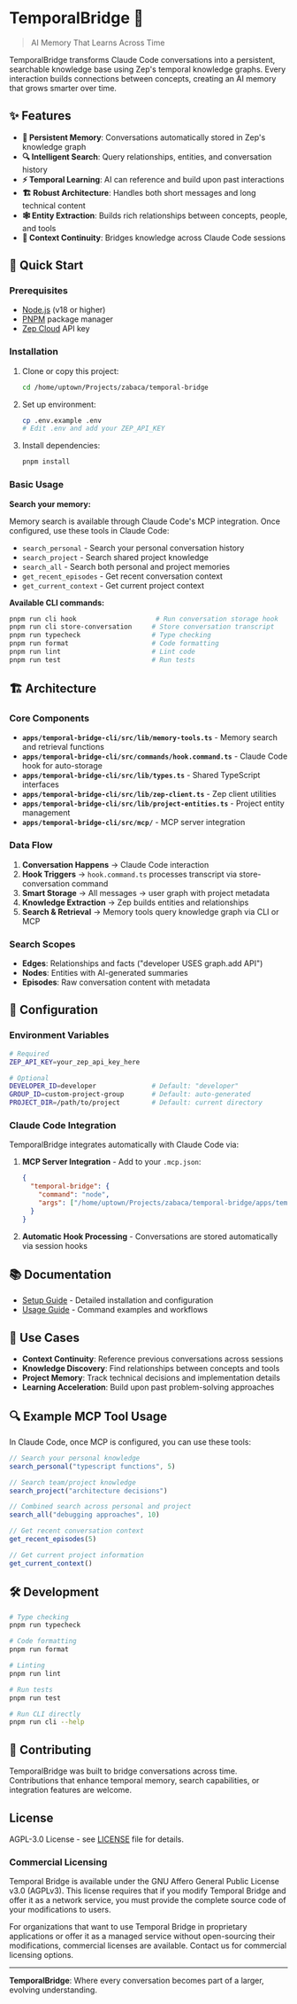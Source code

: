 # TemporalBridge 🌉

> AI Memory That Learns Across Time

TemporalBridge transforms Claude Code conversations into a persistent, searchable knowledge base using Zep's temporal knowledge graphs. Every interaction builds connections between concepts, creating an AI memory that grows smarter over time.

## ✨ Features

- **🧠 Persistent Memory**: Conversations automatically stored in Zep's knowledge graph
- **🔍 Intelligent Search**: Query relationships, entities, and conversation history
- **⚡ Temporal Learning**: AI can reference and build upon past interactions
- **🏗️ Robust Architecture**: Handles both short messages and long technical content
- **🕸️ Entity Extraction**: Builds rich relationships between concepts, people, and tools
- **🔗 Context Continuity**: Bridges knowledge across Claude Code sessions

## 🚀 Quick Start

### Prerequisites

- [Node.js](https://nodejs.org/) (v18 or higher)
- [PNPM](https://pnpm.io/) package manager
- [Zep Cloud](https://cloud.getzep.com) API key

### Installation

1. Clone or copy this project:
   ```bash
   cd /home/uptown/Projects/zabaca/temporal-bridge
   ```

2. Set up environment:
   ```bash
   cp .env.example .env
   # Edit .env and add your ZEP_API_KEY
   ```

3. Install dependencies:
   ```bash
   pnpm install
   ```

### Basic Usage

**Search your memory:**

Memory search is available through Claude Code's MCP integration. Once configured, use these tools in Claude Code:

- `search_personal` - Search your personal conversation history  
- `search_project` - Search shared project knowledge
- `search_all` - Search both personal and project memories
- `get_recent_episodes` - Get recent conversation context
- `get_current_context` - Get current project context

**Available CLI commands:**
```bash
pnpm run cli hook                    # Run conversation storage hook
pnpm run cli store-conversation     # Store conversation transcript
pnpm run typecheck                  # Type checking
pnpm run format                     # Code formatting
pnpm run lint                       # Lint code
pnpm run test                       # Run tests
```

## 🏗️ Architecture

### Core Components

- **`apps/temporal-bridge-cli/src/lib/memory-tools.ts`** - Memory search and retrieval functions
- **`apps/temporal-bridge-cli/src/commands/hook.command.ts`** - Claude Code hook for auto-storage
- **`apps/temporal-bridge-cli/src/lib/types.ts`** - Shared TypeScript interfaces
- **`apps/temporal-bridge-cli/src/lib/zep-client.ts`** - Zep client utilities
- **`apps/temporal-bridge-cli/src/lib/project-entities.ts`** - Project entity management
- **`apps/temporal-bridge-cli/src/mcp/`** - MCP server integration

### Data Flow

1. **Conversation Happens** → Claude Code interaction
2. **Hook Triggers** → `hook.command.ts` processes transcript via store-conversation command
3. **Smart Storage** → All messages → user graph with project metadata
4. **Knowledge Extraction** → Zep builds entities and relationships
5. **Search & Retrieval** → Memory tools query knowledge graph via CLI or MCP

### Search Scopes

- **Edges**: Relationships and facts ("developer USES graph.add API")
- **Nodes**: Entities with AI-generated summaries
- **Episodes**: Raw conversation content with metadata

## 🔧 Configuration

### Environment Variables

```bash
# Required
ZEP_API_KEY=your_zep_api_key_here

# Optional
DEVELOPER_ID=developer              # Default: "developer"
GROUP_ID=custom-project-group       # Default: auto-generated
PROJECT_DIR=/path/to/project        # Default: current directory
```

### Claude Code Integration

TemporalBridge integrates automatically with Claude Code via:

1. **MCP Server Integration** - Add to your `.mcp.json`:
   ```json
   {
     "temporal-bridge": {
       "command": "node",
       "args": ["/home/uptown/Projects/zabaca/temporal-bridge/apps/temporal-bridge-cli/dist/mcp.js"]
     }
   }
   ```

2. **Automatic Hook Processing** - Conversations are stored automatically via session hooks

## 📚 Documentation

- [Setup Guide](docs/setup.md) - Detailed installation and configuration
- [Usage Guide](docs/usage.md) - Command examples and workflows

## 🎯 Use Cases

- **Context Continuity**: Reference previous conversations across sessions
- **Knowledge Discovery**: Find relationships between concepts and tools
- **Project Memory**: Track technical decisions and implementation details
- **Learning Acceleration**: Build upon past problem-solving approaches

## 🔍 Example MCP Tool Usage

In Claude Code, once MCP is configured, you can use these tools:

```typescript
// Search your personal knowledge
search_personal("typescript functions", 5)

// Search team/project knowledge  
search_project("architecture decisions")

// Combined search across personal and project
search_all("debugging approaches", 10)

// Get recent conversation context
get_recent_episodes(5)

// Get current project information
get_current_context()
```

## 🛠️ Development

```bash
# Type checking
pnpm run typecheck

# Code formatting
pnpm run format

# Linting
pnpm run lint

# Run tests
pnpm run test

# Run CLI directly
pnpm run cli --help
```

## 🤝 Contributing

TemporalBridge was built to bridge conversations across time. Contributions that enhance temporal memory, search capabilities, or integration features are welcome.

## License

AGPL-3.0 License - see [LICENSE](LICENSE) file for details.

### Commercial Licensing

Temporal Bridge is available under the GNU Affero General Public License v3.0 (AGPLv3). This license requires that if you modify Temporal Bridge and offer it as a network service, you must provide the complete source code of your modifications to users.

For organizations that want to use Temporal Bridge in proprietary applications or offer it as a managed service without open-sourcing their modifications, commercial licenses are available. Contact us for commercial licensing options.

---

**TemporalBridge**: Where every conversation becomes part of a larger, evolving understanding.